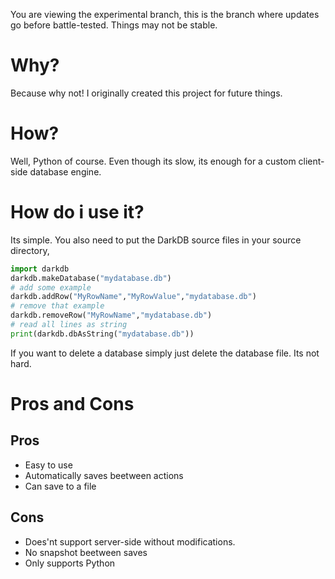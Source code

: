 You are viewing the experimental branch, this is the branch where updates go before battle-tested. Things may not be stable.
# Why?

Because why not! I originally created this project for future things.

# How?

Well, Python of course. Even though its slow, its enough for a custom client-side database engine.

# How do i use it?

Its simple.
You also need to put the DarkDB source files in your source directory, 

```python
import darkdb
darkdb.makeDatabase("mydatabase.db")
# add some example
darkdb.addRow("MyRowName","MyRowValue","mydatabase.db")
# remove that example
darkdb.removeRow("MyRowName","mydatabase.db")
# read all lines as string
print(darkdb.dbAsString("mydatabase.db"))
```
If you want to delete a database simply just delete the database file.
Its not hard.

# Pros and Cons

## Pros
 - Easy to use
 - Automatically saves beetween actions
 - Can save to a file
 
## Cons
 - Does'nt support server-side without modifications.
 - No snapshot beetween saves
 - Only supports Python
